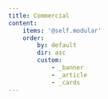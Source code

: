 ```yaml
---
title: Commercial
content:
    items: '@self.modular'
    order:
        by: default
        dir: asc
        custom:
            - _banner
            - _article
            - _cards
---
```

